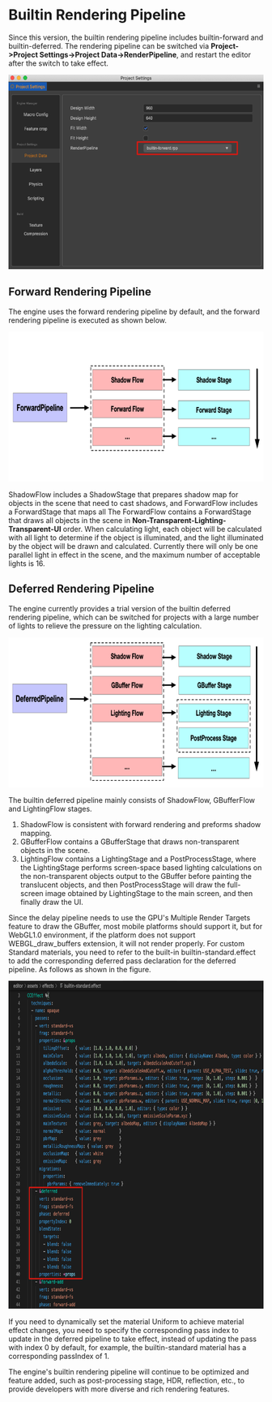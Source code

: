 # Builtin Rendering Pipeline

Since this version, the builtin rendering pipeline includes builtin-forward and builtin-deferred. The rendering pipeline can be switched via **Project->Project Settings->Project Data->RenderPipeline**, and restart the editor after the switch to take effect.

<img src="./image/setting.png" width=560 height=384></img>

## Forward Rendering Pipeline

The engine uses the forward rendering pipeline by default, and the forward rendering pipeline is executed as shown below.

<img src="./image/forward-pipeline.png" width=760 height=296></img>

ShadowFlow includes a ShadowStage that prepares shadow map for objects in the scene that need to cast shadows, and ForwardFlow includes a ForwardStage that maps all The ForwardFlow contains a ForwardStage that draws all objects in the scene in **Non-Transparent-Lighting-Transparent-UI** order. When calculating light, each object will be calculated with all light to determine if the object is illuminated, and the light illuminated by the object will be drawn and calculated. Currently there will only be one parallel light in effect in the scene, and the maximum number of acceptable lights is 16.

## Deferred Rendering Pipeline

The engine currently provides a trial version of the builtin deferred rendering pipeline, which can be switched for projects with a large number of lights to relieve the pressure on the lighting calculation.

<img src="./image/deferred-pipeline.png" width=760 height=296></img>

The builtin deferred pipeline mainly consists of ShadowFlow, GBufferFlow and LightingFlow stages. 
1. ShadowFlow is consistent with forward rendering and preforms shadow mapping.
2. GBufferFlow contains a GBufferStage that draws non-transparent objects in the scene. 
3. LightingFlow contains a LightingStage and a PostProcessStage, where the LightingStage performs screen-space based lighting calculations on the non-transparent objects output to the GBuffer before painting the translucent objects, and then PostProcessStage will draw the full-screen image obtained by LightingStage to the main screen, and then finally draw the UI.

Since the delay pipeline needs to use the GPU's Multiple Render Targets feature to draw the GBuffer, most mobile platforms should support it, but for WebGL1.0 environment, if the platform does not support WEBGL_draw_buffers extension, it will not render properly. For custom Standard materials, you need to refer to the built-in builtin-standard.effect to add the corresponding deferred pass declaration for the deferred pipeline. As follows as shown in the figure.

<img src="./image/effect.png" width=760 height=647></img>

If you need to dynamically set the material Uniform to achieve material effect changes, you need to specify the corresponding pass index to update in the deferred pipeline to take effect, instead of updating the pass with index 0 by default, for example, the builtin-standard material has a corresponding passIndex of 1.

The engine's builtin rendering pipeline will continue to be optimized and feature added, such as post-processing stage, HDR, reflection, etc., to provide developers with more diverse and rich rendering features.